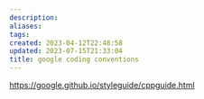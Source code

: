 ```yaml
---
description:
aliases: 
tags: 
created: 2023-04-12T22:48:58
updated: 2023-07-15T21:33:04
title: google coding conventions
---
```

https://google.github.io/styleguide/cppguide.html
